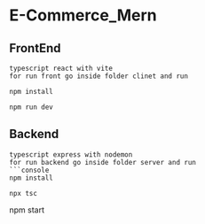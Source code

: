 # E-Commerce_Mern


## FrontEnd 
    typescript react with vite 
    for run front go inside folder clinet and run 
  ```console
npm install

  npm run dev
```


## Backend
    typescript express with nodemon
    for run backend go inside folder server and run 
    ```console
    npm install

    npx tsc

npm start
```
